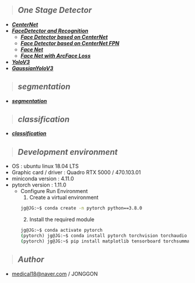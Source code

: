 >## ***One Stage Detector***
* [***CenterNet***](https://github.com/DeepFocuser/PyTorch-Detector/tree/master/CenterNet)
* [***FaceDetector and Recognition***]()
    * [***Face Detector based on CenterNet***](https://github.com/DeepFocuser/PyTorch-Detector/tree/master/CenterFaceNet)
    * [***Face Detector based on CenterNet FPN***](https://github.com/DeepFocuser/PyTorch-Detector/tree/master/CenterFaceNet_FPN)
    * [***Face Net***](https://github.com/DeepFocuser/PyTorch-Detector/tree/master/FaceNet)
    * [***Face Net with ArcFace Loss***](https://github.com/DeepFocuser/PyTorch-Detector/tree/master/FaceNetWithAngle)
* [***YoloV3***](https://github.com/DeepFocuser/PyTorch-Detector/tree/master/YoloV3)
* [***GaussianYoloV3***](https://github.com/DeepFocuser/PyTorch-Detector/tree/master/GaussianYoloV3)

>## ***segmentation***
* [***segmentation***](https://github.com/DeepFocuser/PyTorch-Detector/tree/master/segmentation)

>## ***classification***
* [***classification***](https://github.com/DeepFocuser/PyTorch-Detector/tree/master/classification)

>## ***Development environment***
* OS : ubuntu linux 18.04 LTS
* Graphic card / driver : Quadro RTX 5000 / 470.103.01
* miniconda version : 4.11.0
* pytorch version : 1.11.0
    * Configure Run Environment
        1. Create a virtual environment
        ```cmd
        jg@JG:~$ conda create -n pytorch python==3.8.0
        ```
        2. Install the required module 
        ```cmd
        jg@JG:~$ conda activate pytorch 
        (pytorch) jg@JG:~$ conda install pytorch torchvision torchaudio cudatoolkit=10.2 -c pytorch
        (pytorch) jg@JG:~$ pip install matplotlib tensorboard torchsummary plotly mlflow opencv-python==4.1.1.26 tqdm PyYAML --pre --upgrade
        ```
>## ***Author*** 

* medical18@naver.com / JONGGON

